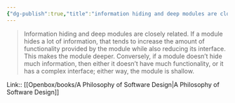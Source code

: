 ```yaml
---
{"dg-publish":true,"title":"information hiding and deep modules are closely related","tags":["quotes"],"date":"2023-05-11T09:25:47+04:00","modified_at":"2023-08-11T15:08:53+03:00","alias":"information hiding and deep modules are closely related","dg-path":"/quotes/202305110925.md","permalink":"/quotes/202305110925/","dgPassFrontmatter":true}
---
```



> Information hiding and deep modules are closely related. If a module hides a lot of information, that tends to increase the amount of functionality provided by the module while also reducing its interface. This makes the module deeper. Conversely, if a module doesn’t hide much information, then either it doesn’t have much functionality, or it has a complex interface; either way, the module is shallow.

Link:: [[Openbox/books/A Philosophy of Software Design\|A Philosophy of Software Design]]
